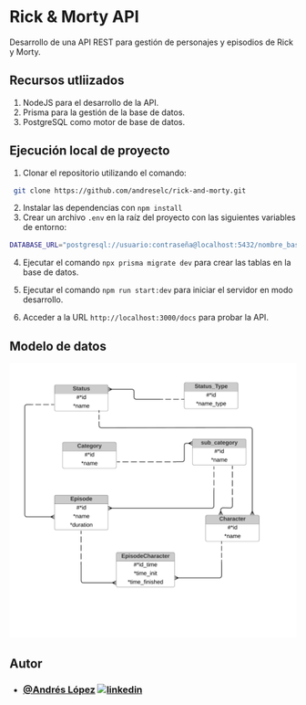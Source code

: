 # Rick & Morty API
Desarrollo de una API REST para gestión de personajes y episodios de Rick y Morty.

## Recursos utliizados

1. NodeJS para el desarrollo de la API.
2. Prisma para la gestión de la base de datos.
3. PostgreSQL como motor de base de datos.

## Ejecución local de proyecto

1. Clonar el repositorio utilizando el comando:

```bash
 git clone https://github.com/andreselc/rick-and-morty.git
```

2. Instalar las dependencias con `npm install`
3. Crear un archivo `.env` en la raíz del proyecto con las siguientes variables de entorno:

```bash
DATABASE_URL="postgresql://usuario:contraseña@localhost:5432/nombre_base_de_datos"
```

4. Ejecutar el comando `npx prisma migrate dev` para crear las tablas en la base de datos.

5. Ejecutar el comando `npm run start:dev` para iniciar el servidor en modo desarrollo.

6. Acceder a la URL `http://localhost:3000/docs` para probar la API.

## Modelo de datos

![Modelo E-R](rick-and-morty-api/../images/ModeloER-RickMorty.png)

## Autor

- ### [@Andrés López](https://github.com/andreselc) [![linkedin](https://img.shields.io/badge/linkedin-0A66C2?style=for-the-badge&logo=linkedin&logoColor=white)](https://www.linkedin.com/in/andres-lopez-644338281/)

